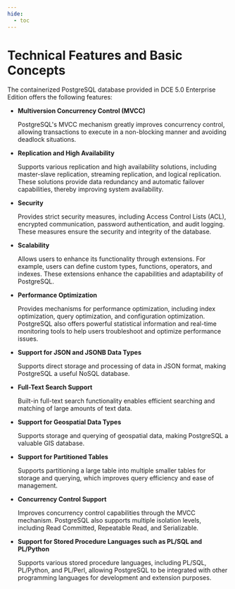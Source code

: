 ```yaml
---
hide:
  - toc
---
```


# Technical Features and Basic Concepts

The containerized PostgreSQL database provided in DCE 5.0 Enterprise Edition offers the following features:

- **Multiversion Concurrency Control (MVCC)**

	PostgreSQL's MVCC mechanism greatly improves concurrency control, allowing transactions to execute in a non-blocking manner and avoiding deadlock situations.

- **Replication and High Availability**

	Supports various replication and high availability solutions, including master-slave replication, streaming replication, and logical replication. These solutions provide data redundancy and automatic failover capabilities, thereby improving system availability.

- **Security**

	Provides strict security measures, including Access Control Lists (ACL), encrypted communication, password authentication, and audit logging. These measures ensure the security and integrity of the database.

- **Scalability**

	Allows users to enhance its functionality through extensions. For example, users can define custom types, functions, operators, and indexes. These extensions enhance the capabilities and adaptability of PostgreSQL.

- **Performance Optimization**

	Provides mechanisms for performance optimization, including index optimization, query optimization, and configuration optimization. PostgreSQL also offers powerful statistical information and real-time monitoring tools to help users troubleshoot and optimize performance issues.

- **Support for JSON and JSONB Data Types**

	Supports direct storage and processing of data in JSON format, making PostgreSQL a useful NoSQL database.

- **Full-Text Search Support**

	Built-in full-text search functionality enables efficient searching and matching of large amounts of text data.

- **Support for Geospatial Data Types**

	Supports storage and querying of geospatial data, making PostgreSQL a valuable GIS database.

- **Support for Partitioned Tables**

	Supports partitioning a large table into multiple smaller tables for storage and querying, which improves query efficiency and ease of management.

- **Concurrency Control Support**

	Improves concurrency control capabilities through the MVCC mechanism. PostgreSQL also supports multiple isolation levels, including Read Committed, Repeatable Read, and Serializable.

- **Support for Stored Procedure Languages such as PL/SQL and PL/Python**

	Supports various stored procedure languages, including PL/SQL, PL/Python, and PL/Perl, allowing PostgreSQL to be integrated with other programming languages for development and extension purposes.

